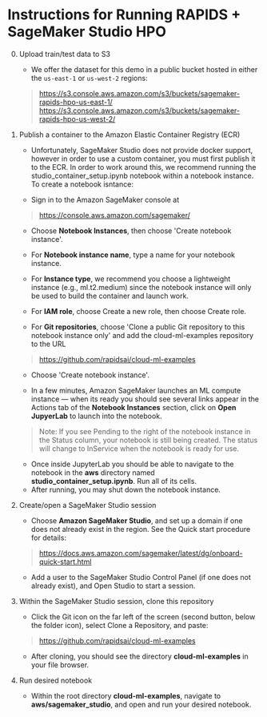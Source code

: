 # Instructions for Running RAPIDS + SageMaker Studio HPO 

0. Upload train/test data to S3 

   - We offer the dataset for this demo in a public bucket hosted in either the `us-east-1` or `us-west-2` regions:
   > https://s3.console.aws.amazon.com/s3/buckets/sagemaker-rapids-hpo-us-east-1/   
   > https://s3.console.aws.amazon.com/s3/buckets/sagemaker-rapids-hpo-us-west-2/

1. Publish a container to the Amazon Elastic Container Registry (ECR)

   - Unfortunately, SageMaker Studio does not provide docker support, however in order to use a custom container, you must first publish it to the ECR. In order to work around this, we recommend running the studio_container_setup.ipynb notebook within a notebook instance. To create a notebook isntance: 
   
   - Sign in to the Amazon SageMaker console at 
   > https://console.aws.amazon.com/sagemaker/
   
   - Choose **Notebook Instances**, then choose 'Create notebook instance'.
   
   - For **Notebook instance name**, type a name for your notebook instance.
   - For **Instance type**, we recommend you choose a lightweight instance (e.g., ml.t2.medium) since the notebook instance will only be used to build the container and launch work.
   - For **IAM role**, choose Create a new role, then choose Create role.
   - For **Git repositories**, choose 'Clone a public Git repository to this notebook instance only' and add the cloud-ml-examples repository to the URL
   > https://github.com/rapidsai/cloud-ml-examples 
   - Choose 'Create notebook instance'. 
   
   - In a few minutes, Amazon SageMaker launches an ML compute instance — when its ready you should see several links appear in the Actions tab of the **Notebook Instances** section, click on **Open JupyerLab** to launch into the notebook.   
   > Note: If you see Pending to the right of the notebook instance in the Status column, your notebook is still being created. The status will change to InService when the notebook is ready for use.
   - Once inside JupyterLab you should be able to navigate to the notebook in the **aws** directory named **studio_container_setup.ipynb**. Run all of its cells. 
   - After running, you may shut down the notebook instance. 
   
2. Create/open a SageMaker Studio session   

   - Choose **Amazon SageMaker Studio**, and set up a domain if one does not already exist in the region. See the Quick start procedure for details: 
   > https://docs.aws.amazon.com/sagemaker/latest/dg/onboard-quick-start.html
   - Add a user to the SageMaker Studio Control Panel (if one does not already exist), and Open Studio to start a session.
   
3. Within the SageMaker Studio session, clone this repository

   - Click the Git icon on the far left of the screen (second button, below the folder icon), select Clone a Repository, and paste: 
   > https://github.com/rapidsai/cloud-ml-examples 
   
   - After cloning, you should see the directory **cloud-ml-examples** in your file browser. 

4. Run desired notebook

   - Within the root directory **cloud-ml-examples**, navigate to **aws/sagemaker_studio**, and open and run your desired notebook. 
